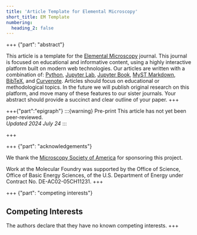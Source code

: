```yaml
---
title: 'Article Template for Elemental Microscopy'
short_title: EM Template
numbering:
  heading_2: false
---
```


+++ {"part": "abstract"} 

This article is a template for the [Elemental Microscopy](https://www.elementalmicroscopy.com/) journal. This journal is focused on educational and informative content, using a highly interactive platform built on modern web technologies. Our articles are written with a combination of: 
[Python](https://www.python.org), 
[Jupyter Lab](https://jupyter.org), 
[Jupyter Book](https://jupyterbook.org), 
[MyST Markdown](https://mystmd.org), 
[BibTeX](https://mystmd.org/guide/citations#including-bibtex), and
[Curvenote](https://curvenote.com).
Articles should focus on educational or methodological topics. In the future we will publish original research on this platform, and move many of these features to our sister journals. Your abstract should provide a succinct and clear outline of your paper.
+++


+++{"part":"epigraph"}
:::{warning} Pre-print
This article has not yet been peer-reviewed.  
_Updated 2024 July 24_
:::

+++

+++ {"part": "acknowledgements"} 

We thank the [Microscopy Society of America](https://www.microscopy.org/) for sponsoring this project. 


Work at the Molecular Foundry was supported by the Office of Science, Office of Basic Energy Sciences, of the U.S. Department of Energy under Contract No. DE-AC02-05CH11231.
+++

+++ {"part": "competing interests"} 
## Competing Interests

The authors declare that they have no known competing interests.
+++
